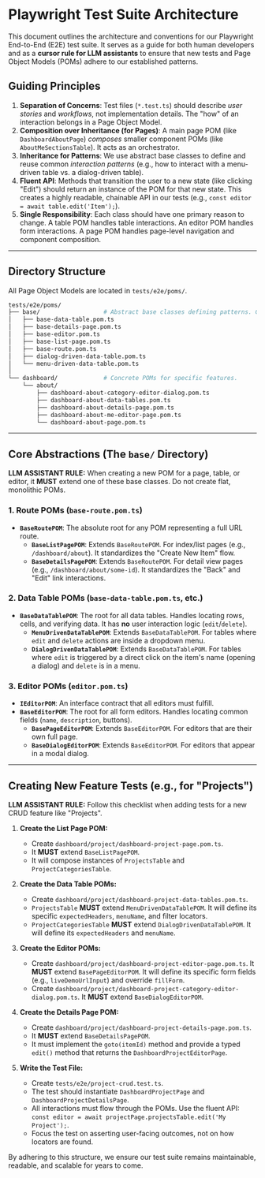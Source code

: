 # Playwright Test Suite Architecture

This document outlines the architecture and conventions for our Playwright End-to-End (E2E) test suite. It serves as a guide for both human developers and as a **cursor rule for LLM assistants** to ensure that new tests and Page Object Models (POMs) adhere to our established patterns.

## Guiding Principles

1. **Separation of Concerns**: Test files (`*.test.ts`) should describe *user stories* and *workflows*, not implementation details. The "how" of an interaction belongs in a Page Object Model.
2. **Composition over Inheritance (for Pages)**: A main page POM (like `DashboardAboutPage`) *composes* smaller component POMs (like `AboutMeSectionsTable`). It acts as an orchestrator.
3. **Inheritance for Patterns**: We use abstract base classes to define and reuse common *interaction patterns* (e.g., how to interact with a menu-driven table vs. a dialog-driven table).
4. **Fluent API**: Methods that transition the user to a new state (like clicking "Edit") should return an instance of the POM for that new state. This creates a highly readable, chainable API in our tests (e.g., `const editor = await table.edit('Item');`).
5. **Single Responsibility**: Each class should have one primary reason to change. A table POM handles table interactions. An editor POM handles form interactions. A page POM handles page-level navigation and component composition.

---

## Directory Structure

All Page Object Models are located in `tests/e2e/poms/`.

```bash
tests/e2e/poms/
├── base/                  # Abstract base classes defining patterns. CRITICAL FOR REUSE.
│   ├── base-data-table.pom.ts
│   ├── base-details-page.pom.ts
│   ├── base-editor.pom.ts
│   ├── base-list-page.pom.ts
│   ├── base-route.pom.ts
│   ├── dialog-driven-data-table.pom.ts
│   └── menu-driven-data-table.pom.ts
│
└── dashboard/             # Concrete POMs for specific features.
    └── about/
        ├── dashboard-about-category-editor-dialog.pom.ts
        ├── dashboard-about-data-tables.pom.ts
        ├── dashboard-about-details-page.pom.ts
        ├── dashboard-about-me-editor-page.pom.ts
        └── dashboard-about-page.pom.ts
```

---

## Core Abstractions (The `base/` Directory)

**LLM ASSISTANT RULE:** When creating a new POM for a page, table, or editor, it **MUST** extend one of these base classes. Do not create flat, monolithic POMs.

### 1. Route POMs (`base-route.pom.ts`)

- **`BaseRoutePOM`**: The absolute root for any POM representing a full URL route.
  - **`BaseListPagePOM`**: Extends `BaseRoutePOM`. For index/list pages (e.g., `/dashboard/about`). It standardizes the "Create New Item" flow.
  - **`BaseDetailsPagePOM`**: Extends `BaseRoutePOM`. For detail view pages (e.g., `/dashboard/about/some-id`). It standardizes the "Back" and "Edit" link interactions.

### 2. Data Table POMs (`base-data-table.pom.ts`, etc.)

- **`BaseDataTablePOM`**: The root for all data tables. Handles locating rows, cells, and verifying data. It has **no** user interaction logic (`edit`/`delete`).
  - **`MenuDrivenDataTablePOM`**: Extends `BaseDataTablePOM`. For tables where `edit` and `delete` actions are inside a dropdown menu.
  - **`DialogDrivenDataTablePOM`**: Extends `BaseDataTablePOM`. For tables where `edit` is triggered by a direct click on the item's name (opening a dialog) and `delete` is in a menu.

### 3. Editor POMs (`editor.pom.ts`)

- **`IEditorPOM`**: An interface contract that all editors must fulfill.
- **`BaseEditorPOM`**: The root for all form editors. Handles locating common fields (`name`, `description`, buttons).
  - **`BasePageEditorPOM`**: Extends `BaseEditorPOM`. For editors that are their own full page.
  - **`BaseDialogEditorPOM`**: Extends `BaseEditorPOM`. For editors that appear in a modal dialog.

---

## Creating New Feature Tests (e.g., for "Projects")

**LLM ASSISTANT RULE:** Follow this checklist when adding tests for a new CRUD feature like "Projects".

1. **Create the List Page POM:**
    - Create `dashboard/project/dashboard-project-page.pom.ts`.
    - It **MUST** extend `BaseListPagePOM`.
    - It will compose instances of `ProjectsTable` and `ProjectCategoriesTable`.

2. **Create the Data Table POMs:**
    - Create `dashboard/project/dashboard-project-data-tables.pom.ts`.
    - `ProjectsTable` **MUST** extend `MenuDrivenDataTablePOM`. It will define its specific `expectedHeaders`, `menuName`, and filter locators.
    - `ProjectCategoriesTable` **MUST** extend `DialogDrivenDataTablePOM`. It will define its `expectedHeaders` and `menuName`.

3. **Create the Editor POMs:**
    - Create `dashboard/project/dashboard-project-editor-page.pom.ts`. It **MUST** extend `BasePageEditorPOM`. It will define its specific form fields (e.g., `liveDemoUrlInput`) and override `fillForm`.
    - Create `dashboard/project/dashboard-project-category-editor-dialog.pom.ts`. It **MUST** extend `BaseDialogEditorPOM`.

4. **Create the Details Page POM:**
    - Create `dashboard/project/dashboard-project-details-page.pom.ts`.
    - It **MUST** extend `BaseDetailsPagePOM`.
    - It must implement the `goto(itemId)` method and provide a typed `edit()` method that returns the `DashboardProjectEditorPage`.

5. **Write the Test File:**
    - Create `tests/e2e/project-crud.test.ts`.
    - The test should instantiate `DashboardProjectPage` and `DashboardProjectDetailsPage`.
    - All interactions must flow through the POMs. Use the fluent API: `const editor = await projectPage.projectsTable.edit('My Project');`.
    - Focus the test on asserting user-facing outcomes, not on how locators are found.

By adhering to this structure, we ensure our test suite remains maintainable, readable, and scalable for years to come.

